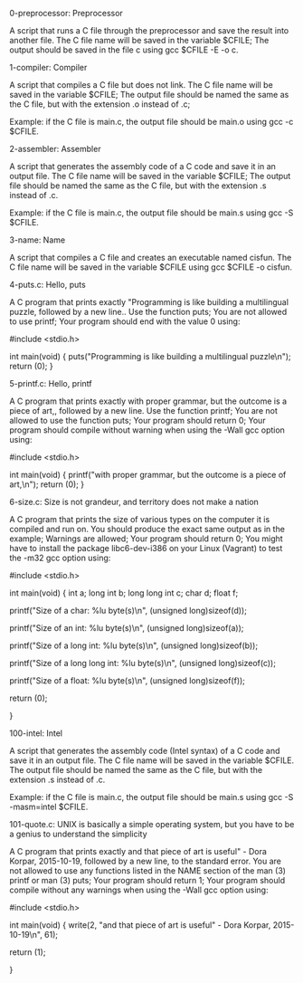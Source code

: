 0-preprocessor: Preprocessor

A script that runs a C file through the preprocessor and save the result into another file. The C file name will be saved in the variable $CFILE; The output should be saved in the file c using gcc $CFILE -E -o c.



1-compiler: Compiler

A script that compiles a C file but does not link. The C file name will be saved in the variable $CFILE; The output file should be named the same as the C file, but with the extension .o instead of .c;



Example: if the C file is main.c, the output file should be main.o using gcc -c $CFILE.



2-assembler: Assembler

A script that generates the assembly code of a C code and save it in an output file. The C file name will be saved in the variable $CFILE; The output file should be named the same as the C file, but with the extension .s instead of .c.



Example: if the C file is main.c, the output file should be main.s using gcc -S $CFILE.



3-name: Name

A script that compiles a C file and creates an executable named cisfun. The C file name will be saved in the variable $CFILE using gcc $CFILE -o cisfun.



4-puts.c: Hello, puts

A C program that prints exactly "Programming is like building a multilingual puzzle, followed by a new line.. Use the function puts; You are not allowed to use printf; Your program should end with the value 0 using:



#include <stdio.h>



int main(void) { puts("Programming is like building a multilingual puzzle\n"); return (0); }



5-printf.c: Hello, printf

A C program that prints exactly with proper grammar, but the outcome is a piece of art,, followed by a new line. Use the function printf; You are not allowed to use the function puts; Your program should return 0; Your program should compile without warning when using the -Wall gcc option using:



#include <stdio.h>



int main(void) { printf("with proper grammar, but the outcome is a piece of art,\n"); return (0); }



6-size.c: Size is not grandeur, and territory does not make a nation

A C program that prints the size of various types on the computer it is compiled and run on. You should produce the exact same output as in the example; Warnings are allowed; Your program should return 0; You might have to install the package libc6-dev-i386 on your Linux (Vagrant) to test the -m32 gcc option using:



#include <stdio.h>



int main(void) { int a; long int b; long long int c; char d; float f;



printf("Size of a char: %lu byte(s)\n", (unsigned long)sizeof(d));

printf("Size of an int: %lu byte(s)\n", (unsigned long)sizeof(a));

printf("Size of a long int: %lu byte(s)\n", (unsigned long)sizeof(b));

printf("Size of a long long int: %lu byte(s)\n", (unsigned long)sizeof(c));

printf("Size of a float: %lu byte(s)\n", (unsigned long)sizeof(f));

return (0);

}



100-intel: Intel

A script that generates the assembly code (Intel syntax) of a C code and save it in an output file. The C file name will be saved in the variable $CFILE. The output file should be named the same as the C file, but with the extension .s instead of .c.



Example: if the C file is main.c, the output file should be main.s using gcc -S -masm=intel $CFILE.



101-quote.c: UNIX is basically a simple operating system, but you have to be a genius to understand the simplicity

A C program that prints exactly and that piece of art is useful" - Dora Korpar, 2015-10-19, followed by a new line, to the standard error. You are not allowed to use any functions listed in the NAME section of the man (3) printf or man (3) puts; Your program should return 1; Your program should compile without any warnings when using the -Wall gcc option using:



#include <stdio.h>



int main(void) { write(2, "and that piece of art is useful" - Dora Korpar, 2015-10-19\n", 61);



return (1);

}
